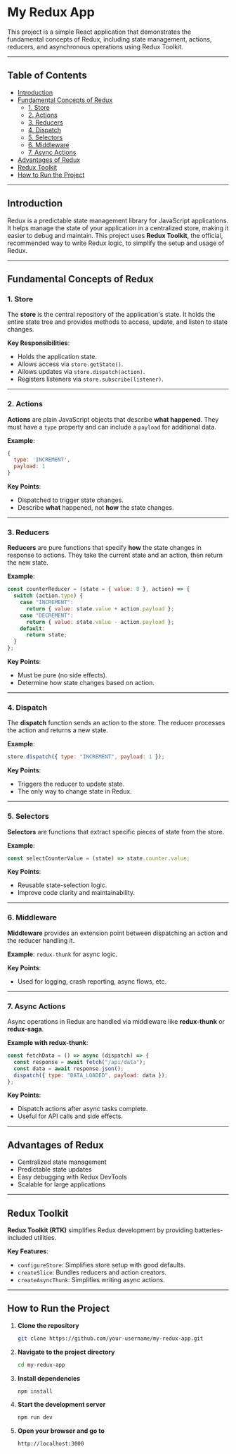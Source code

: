 # My Redux App

This project is a simple React application that demonstrates the fundamental concepts of Redux, including state management, actions, reducers, and asynchronous operations using Redux Toolkit.

---

## Table of Contents

- [Introduction](#introduction)
- [Fundamental Concepts of Redux](#fundamental-concepts-of-redux)
  - [1. Store](#1-store)
  - [2. Actions](#2-actions)
  - [3. Reducers](#3-reducers)
  - [4. Dispatch](#4-dispatch)
  - [5. Selectors](#5-selectors)
  - [6. Middleware](#6-middleware)
  - [7. Async Actions](#7-async-actions)
- [Advantages of Redux](#advantages-of-redux)
- [Redux Toolkit](#redux-toolkit)
- [How to Run the Project](#how-to-run-the-project)

---

## Introduction

Redux is a predictable state management library for JavaScript applications. It helps manage the state of your application in a centralized store, making it easier to debug and maintain. This project uses **Redux Toolkit**, the official, recommended way to write Redux logic, to simplify the setup and usage of Redux.

---

## Fundamental Concepts of Redux

### 1. Store

The **store** is the central repository of the application's state. It holds the entire state tree and provides methods to access, update, and listen to state changes.

**Key Responsibilities**:

- Holds the application state.
- Allows access via `store.getState()`.
- Allows updates via `store.dispatch(action)`.
- Registers listeners via `store.subscribe(listener)`.

---

### 2. Actions

**Actions** are plain JavaScript objects that describe **what happened**. They must have a `type` property and can include a `payload` for additional data.

**Example**:

```javascript
{
  type: 'INCREMENT',
  payload: 1
}
```

**Key Points**:

- Dispatched to trigger state changes.
- Describe **what** happened, not **how** the state changes.

---

### 3. Reducers

**Reducers** are pure functions that specify **how** the state changes in response to actions. They take the current state and an action, then return the new state.

**Example**:

```javascript
const counterReducer = (state = { value: 0 }, action) => {
  switch (action.type) {
    case "INCREMENT":
      return { value: state.value + action.payload };
    case "DECREMENT":
      return { value: state.value - action.payload };
    default:
      return state;
  }
};
```

**Key Points**:

- Must be pure (no side effects).
- Determine how state changes based on action.

---

### 4. Dispatch

The **dispatch** function sends an action to the store. The reducer processes the action and returns a new state.

**Example**:

```javascript
store.dispatch({ type: "INCREMENT", payload: 1 });
```

**Key Points**:

- Triggers the reducer to update state.
- The only way to change state in Redux.

---

### 5. Selectors

**Selectors** are functions that extract specific pieces of state from the store.

**Example**:

```javascript
const selectCounterValue = (state) => state.counter.value;
```

**Key Points**:

- Reusable state-selection logic.
- Improve code clarity and maintainability.

---

### 6. Middleware

**Middleware** provides an extension point between dispatching an action and the reducer handling it.

**Example**: `redux-thunk` for async logic.

**Key Points**:

- Used for logging, crash reporting, async flows, etc.

---

### 7. Async Actions

Async operations in Redux are handled via middleware like **redux-thunk** or **redux-saga**.

**Example with redux-thunk**:

```javascript
const fetchData = () => async (dispatch) => {
  const response = await fetch("/api/data");
  const data = await response.json();
  dispatch({ type: "DATA_LOADED", payload: data });
};
```

**Key Points**:

- Dispatch actions after async tasks complete.
- Useful for API calls and side effects.

---

## Advantages of Redux

- Centralized state management
- Predictable state updates
- Easy debugging with Redux DevTools
- Scalable for large applications

---

## Redux Toolkit

**Redux Toolkit (RTK)** simplifies Redux development by providing batteries-included utilities.

**Key Features**:

- `configureStore`: Simplifies store setup with good defaults.
- `createSlice`: Bundles reducers and action creators.
- `createAsyncThunk`: Simplifies writing async actions.

---

## How to Run the Project

1. **Clone the repository**

   ```bash
   git clone https://github.com/your-username/my-redux-app.git
   ```

2. **Navigate to the project directory**

   ```bash
   cd my-redux-app
   ```

3. **Install dependencies**

   ```bash
   npm install
   ```

4. **Start the development server**

   ```bash
   npm run dev
   ```

5. **Open your browser and go to**
   ```
   http://localhost:3000

   ```

